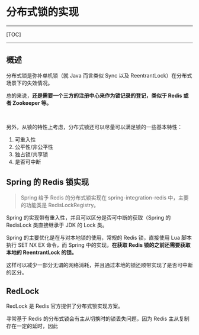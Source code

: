 # 分布式锁的实现

---

[TOC]

---



## 概述

分布式锁是弥补单机锁（就 Java 而言类似 Sync 以及 ReentrantLock）在分布式场景下的失效情况。

总的来说，**还是需要一个三方的注册中心来作为锁记录的登记，类似于 Redis 或者 Zookeeper 等。**



<br>

另外，从锁的特性上考虑，分布式锁还可以尽量可以满足锁的一些基本特性：

1. 可重入性
2. 公平性/非公平性
3. 独占锁/共享锁
4. 是否可中断



## Spring 的 Redis 锁实现

> Spring 给予 Redis 的分布式锁实现在 spring-integration-redis 中，主要的功能类是 RedisLockRegistry。

Spring 的实现带有重入性，并且可以区分是否可中断的获取（Spring 的 RedisLock 类直接继承于 JDK 的 Lock 类。

Spring 的主要优化是在与对本地锁的使用，常规的 Redis 锁，直接使用 Lua 脚本执行 SET NX EX 命令，而 Spring 中的实现，**在获取 Redis 锁的之前还需要获取本地的 ReentrantLock 的锁。**

这样可以减少一部分无谓的网络消耗，并且通过本地的锁还顺带实现了是否可中断的区分。





## RedLock

RedLock 是 Redis 官方提供了分布式锁实现方案。

寻常基于 Redis 的分布式锁会有主从切换时的锁丢失问题，因为 Redis 主从复制存在一定的延时，因此













